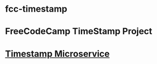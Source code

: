 
# fcc-timestamp
FreeCodeCamp TimeStamp Project
=======

# [Timestamp Microservice](https://www.freecodecamp.org/learn/apis-and-microservices/apis-and-microservices-projects/timestamp-microservice)
